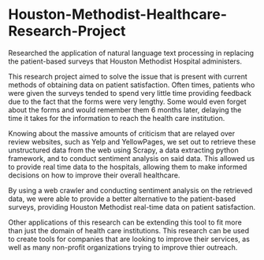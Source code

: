 # Houston-Methodist-Healthcare-Research-Project
Researched the application of natural language text processing in replacing the patient-based surveys that Houston Methodist Hospital administers.

This research project aimed to solve the issue that is present with current methods of obtaining data on patient satisfaction. Often times, patients who were given the surveys tended to spend very little time providing feedback due to the fact that the forms were very lengthy. Some would even forget about the forms and would remember them 6 months later, delaying the time it takes for the information to reach the health care institution.

Knowing about the massive amounts of criticism that are relayed over review websites, such as Yelp and YellowPages, we set out to retrieve these unstructured data from the web using Scrapy, a data extracting python framework, and to conduct sentiment analysis on said data. This allowed us to provide real time data to the hospitals, allowing them to make informed decisions on how to improve their overall healthcare.

By using a web crawler and conducting sentiment analysis on the retrieved data, we were able to provide a better alternative to the patient-based surveys, providing Houston Methodist real-time data on patient satisfaction.

Other applications of this research can be extending this tool to fit more than just the domain of health care institutions. This research can be used to create tools for companies that are looking to improve their services, as well as many non-profit organizations trying to improve thier outreach.
